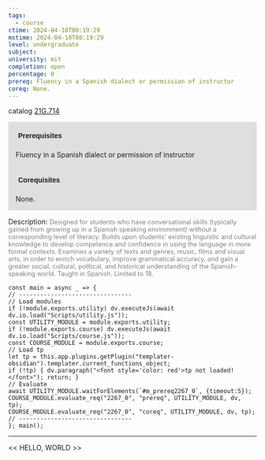 ```yaml
---
tags:
  - course
ctime: 2024-04-18T00:19:29
mstime: 2024-04-18T00:19:29
level: undergraduate
subject: 
university: mit
completion: open
percentage: 0
prereq: Fluency in a Spanish dialect or permission of instructor
coreq: None.
---
```


catalog [21G.714](http://student.mit.edu/catalog/m21Gs.html#21G.714)

<span style="display: block; padding: 15px; background-color: rgb(100, 100, 100, 0.2);"><font id="m_prereq2267_0" style="display: block; font-family: Arial, sans-serif; font-weight: bold; padding: 5px">Prerequisites</font><br><span id="prereq2267_0">Fluency in a Spanish dialect or permission of instructor</span></span>
<span style="display: block; padding: 15px; background-color: rgb(100, 100, 100, 0.2);"><font id="m_coreq2267_0" style="display: block; font-family: Arial, sans-serif; font-weight: bold; padding: 5px">Corequisites</font><br><span id="coreq2267_0">None.</span></span>

<font style="">Description:</font>
<font style="color: grey; font-size: 0.8rem;">Designed for students who have conversational skills (typically gained from growing up in a Spanish speaking environment) without a corresponding level of literacy. Builds upon students' existing linguistic and cultural knowledge to develop competence and confidence in using the language in more formal contexts. Examines a variety of texts and genres, music, films and visual arts, in order to enrich vocabulary, improve grammatical accuracy, and gain a greater social, cultural, political, and historical understanding of the Spanish-speaking world. Taught in Spanish. Limited to 18.</font>

```dataviewjs
const main = async _ => {
// --------------------------------
// Load modules
if (!module.exports.utility) dv.executeJs(await dv.io.load("Scripts/utility.js"));
const UTILITY_MODULE = module.exports.utility;
if (!module.exports.course) dv.executeJs(await dv.io.load("Scripts/course.js"));
const COURSE_MODULE = module.exports.course;
// Load tp
let tp = this.app.plugins.getPlugin("templater-obsidian").templater.current_functions_object;
if (!tp) { dv.paragraph("<font style='color: red'>tp not loaded!</font>"); return; }
// Evaluate
await UTILITY_MODULE.waitForElements(`#m_prereq2267_0`, {timeout:5});
COURSE_MODULE.evaluate_req("2267_0", "prereq", UTILITY_MODULE, dv, tp);
COURSE_MODULE.evaluate_req("2267_0", "coreq", UTILITY_MODULE, dv, tp);
// --------------------------------
}; main();
```

---

<< HELLO, WORLD >>

